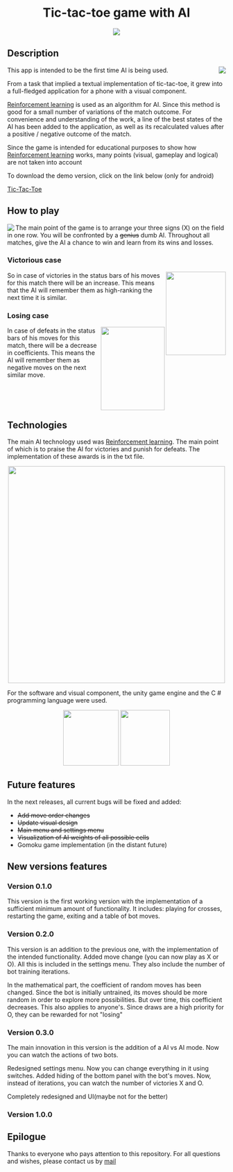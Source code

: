 <h1 align="center">Tic-tac-toe game with AI</h1>
  
<p align="center">  <img src="https://user-images.githubusercontent.com/39067344/112275804-ac5aba00-8c88-11eb-85e6-d508bb6c2317.png"> </p>

<h2>Description</h2>

<img src="https://user-images.githubusercontent.com/39067344/112382739-e792d280-8cf4-11eb-95c4-e8e019d9b037.gif" align="right" >
<p>This app is intended to be the first time AI is being used.</p>
<p>From a task that implied a textual implementation of tic-tac-toe, it grew into a full-fledged application for a phone with a visual component.</p>
<p><a href="https://clck.ru/TtJAw">Reinforcement learning</a> is used as an algorithm for AI. Since this method is good for a small number of variations of the match outcome. For convenience and understanding of the work, a line of the best states of the AI has been added to the application, as well as its recalculated values after a positive / negative outcome of the match.</p>
<p>Since the game is intended for educational purposes to show how <a href="https://clck.ru/TtJAw">Reinforcement learning</a> works, many points (visual, gameplay and logical) are not taken into account</p>

<p>To download the demo version, click on the link below (only for android)</p>
<a href="https://github.com/Poochie18/Tic-tac-toe-AI/releases/download/0.1.0/tic-tac-toe.v0.1.0r.apk">Tic-Tac-Toe</a>

<h2>How to play</h2>

<img src="https://user-images.githubusercontent.com/39067344/112382877-101acc80-8cf5-11eb-9b19-03b9125e1448.gif" align="left">
<p>The main point of the game is to arrange your three signs (X) on the field in one row. You will be confronted by a <strike>genius</strike> dumb AI. Throughout all matches, give the AI ​​a chance to win and learn from its wins and losses.</p> 

<h3> Victorious case</h3>

<div>
<img src="https://user-images.githubusercontent.com/39067344/112382478-8f5bd080-8cf4-11eb-9d5d-ac6ac3ec8fd8.jpg"  width="138" height="192" align="right" >
<p align="left">So in case of victories in the status bars of his moves for this match there will be an increase. This means that the AI ​​will remember them as high-ranking the next time it is similar. </p>
</div>
<h3> Losing case</h3>
<div>
<img src="https://user-images.githubusercontent.com/39067344/112382504-9aaefc00-8cf4-11eb-91d0-981d62f013f6.jpg" width="147" height="192" align="right">
<p>In case of defeats in the status bars of his moves for this match, there will be a decrease in coefficients. This means the AI ​​will remember them as negative moves on the next similar move.</p>
  </div>
<br>
<br>
<br>
<h2>Technologies</h2>
<p>The main AI technology used was <a href="https://clck.ru/TtJAw">Reinforcement learning</a>. The main point of which is to praise the AI ​​for victories and punish for defeats. The implementation of these awards is in the txt file.</p>
<p align="center"> <img src="https://user-images.githubusercontent.com/39067344/112297671-dcad5300-8c9e-11eb-86d5-5a79f448f1e9.png" width="500" height="500"></p>
<p>For the software and visual component, the unity game engine and the C # programming language were used.</p>
<p align="center"> 
  <img src="https://user-images.githubusercontent.com/39067344/112299290-542fb200-8ca0-11eb-9a2a-2b882f13c08a.png" width="128" height="128">
  <img src="https://user-images.githubusercontent.com/39067344/112299320-5b56c000-8ca0-11eb-8fbf-8d59f7a66cd1.png" width="114" height="128">
</p>

<h2>Future features</h2>

<p>In the next releases, all current bugs will be fixed and added:</p>
 <ul>
  <li><strike>Add move order changes</strike></li>
  <li><strike>Updatе visual design</strike></li>
  <li><strike>Main menu and settings menu</strike></li>
  <li><strike>Visualization of AI weights of all possible cells</strike></li>
  <li>Gomoku game implementation (in the distant future)</li>
</ul>

<h2>New versions features</h2>

<h3>Version 0.1.0</h3>
<p>This version is the first working version with the implementation of a sufficient minimum amount of functionality. It includes: playing for crosses, restarting the game, exiting and a table of bot moves.</p>
<h3>Version 0.2.0</h3>
<p>This version is an addition to the previous one, with the implementation of the intended functionality. Added move change (you can now play as X or O). 
All this is included in the settings menu. They also include the number of bot training iterations. </p>
<p>In the mathematical part, the coefficient of random moves has been changed. Since the bot is initially untrained, its moves should be more random in order to explore more possibilities. But over time, this coefficient decreases. This also applies to anyone's. Since draws are a high priority for O, they can be rewarded for not "losing"</p>
<h3>Version 0.3.0</h3>
<p>The main innovation in this version is the addition of a AI vs AI mode. Now you can watch the actions of two bots.</p>
<p>Redesigned settings menu. Now you can change everything in it using switches. Added hiding of the bottom panel with the bot's moves. Now, instead of iterations, you can watch the number of victories X and O.</p>
<p>Completely redesigned and UI(maybe not for the better)</p>
<h3>Version 1.0.0</h3>

<h2>Epilogue</h2>
<p>Thanks to everyone who pays attention to this repository. For all questions and wishes, please contact us by <a href="mailto:3030cocacola@gmail.com">mail</a></p>
